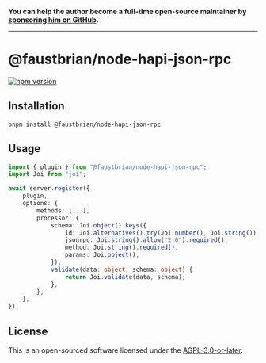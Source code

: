 **You can help the author become a full-time open-source maintainer by [sponsoring him on GitHub](https://github.com/sponsors/faustbrian).**

---

# @faustbrian/node-hapi-json-rpc

[![npm version](https://badgen.net/npm/v/@faustbrian/node-hapi-json-rpc)](https://npm.im/@faustbrian/node-hapi-json-rpc)

## Installation

```
pnpm install @faustbrian/node-hapi-json-rpc
```

## Usage

```ts
import { plugin } from "@faustbrian/node-hapi-json-rpc";
import Joi from "joi";

await server.register({
	plugin,
	options: {
		methods: [...],
		processor: {
			schema: Joi.object().keys({
				id: Joi.alternatives().try(Joi.number(), Joi.string()).required(),
				jsonrpc: Joi.string().allow("2.0").required(),
				method: Joi.string().required(),
				params: Joi.object(),
			}),
			validate(data: object, schema: object) {
				return Joi.validate(data, schema);
			},
		},
	},
});
```

## License

This is an open-sourced software licensed under the [AGPL-3.0-or-later](LICENSE).
